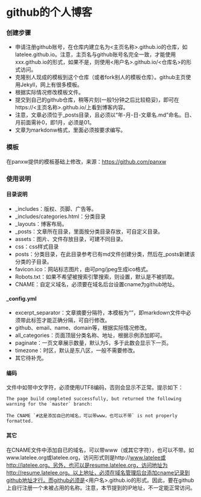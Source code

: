 github的个人博客
================

### 创建步骤
* 申请注册github账号，在仓库内建立名为<主页名称>.github.io的仓库，如latelee.github.io。注意，主页名与github账号名完全一致，才能使用xxx.github.io的形式，如果不是，则使用<用户名>.github.io/<仓库名>的形式访问。
* 克隆别人现成的模板到这个仓库（或者fork别人的模板仓库）。github主页使用Jekyll，网上有很多模板。
* 根据实际情况修改模板文件。
* 提交到自己的github仓库，稍等片刻(一般1分钟之后比较稳妥)，即可在https://<主页名称>.github.io/上看到博客内容。  
* 注意，文章必须位于_posts目录，且必须以“年-月-日-文章名.md”命名。日、月前面需补0，即1月，必须是01。  
* 文章为markdonw格式，里面必须按要求编写。

### 模板
在panxw提供的模板基础上修改，来源：https://github.com/panxw  

### 使用说明
#### 目录说明
* _includes：版权、页脚、广告等。
* _includes/categories.html：分类目录
* _layouts：博客布局。
* _posts：文章所在目录，里面按分类目录存放，可自定义目录。
* assets：图片、文件存放目录，可建不同目录。
* css：css样式目录
* posts：分类目录，在此目录参考已有md文件创建分类，然后在_posts新建该分类的子目录。
* favicon.ico：网站标志图片，由可png/jpeg生成ico格式。
* Robots.txt：如果不希望被搜索引擎搜索，则设置，默认是不被抓取。
* CNAME：自定义域名，必须要在域名后台设置cname为github地址。

#### _config.yml
* excerpt_separator：文章摘要分隔符，本模板为“<!-- more -->”，即markdown文件中必须带此标签才能正确分隔，可自行修改。
* github、email、name、domain等，根据实际情况修改。
* all_categories：页面顶层分类名称、地址，根据示例添加即可。
* paginate：一页文章展示数量，默认为5，多于此数会显示下一页。
* timezone：时区，默认是东八区，一般不需要修改。
* 其它待补充。

#### 编码
文件中如带中文字符，必须使用UTF8编码，否则会显示不正常。提示如下：  
```
The page build completed successfully, but returned the following warning for the `master` branch:
 
The CNAME `#这是添加自已的域名，可以带www，也可以不带` is not properly formatted. 
```

#### 其它
在CNAME文件中添加自已的域名，可以带www（或其它字符），也可以不带。如www.latelee.org或latelee.org，访问形式则是http://www.latelee或http://latelee.org。另外，也可以是resume.latelee.org，访问地址为http://resume.latelee.org。以上地址，必须在域名管理后台添加cname记录到github地址才行。而github必须是<用户名>.github.io的形式。因此，要在github上自行注册一个未被占用的名称。注意，本节提到的IP地址，不一定能正常访问。


